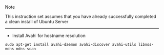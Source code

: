 > [!NOTE]
> This instruction set assumes that you have already successfully completed a clean install of Ubuntu Server
-----
* Install Avahi for hostname resolution
```
sudo apt-get install avahi-daemon avahi-discover avahi-utils libnss-mdns mdns-scan
```
